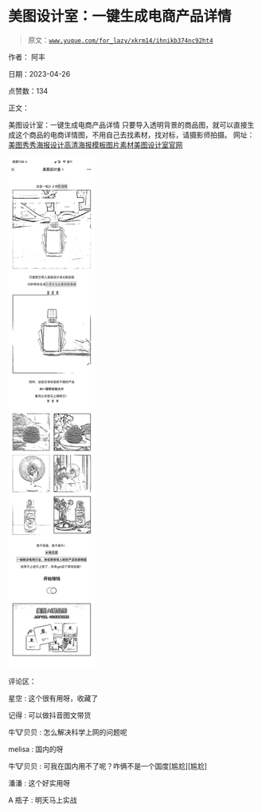 # 美图设计室：一键生成电商产品详情

> 原文：[`www.yuque.com/for_lazy/xkrm14/ihnikb374nc92ht4`](https://www.yuque.com/for_lazy/xkrm14/ihnikb374nc92ht4)

作者： 阿丰

日期：2023-04-26

点赞数：134

正文：

美图设计室：一键生成电商产品详情 只要导入透明背景的商品图，就可以直接生成这个商品的电商详情图，不用自己去找素材，找对标，请摄影师拍摄。 网址： [美图秀秀海报设计高清海报模板图片素材美图设计室官网](https://design.meitu.com/)

![](img/6c8e0843d64e9238691bccc533ea3edf.png)

评论区：

星空 : 这个很有用呀，收藏了

记得 : 可以做抖音图文带货

牛🐮贝贝 : 怎么解决科学上网的问题呢

melisa : 国内的呀

牛🐮贝贝 : 可我在国内用不了呢？咋俩不是一个国度[尴尬][尴尬]

潘潘 : 这个好实用呀

A 瓶子 : 明天马上实战



